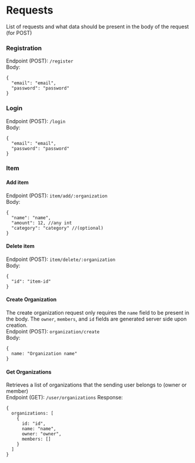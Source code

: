 # Requests
List of requests and what data should be present in the body of the request (for POST)

### Registration
Endpoint (POST): `/register`\
Body:
```json5
{
  "email": "email",
  "password": "password"
}
```

### Login
Endpoint (POST): `/login`\
Body:
```json5
{
  "email": "email",
  "password": "password"
}
```

### Item
#### Add item
Endpoint (POST): `item/add/:organization`\
Body:
```json5
{
  "name": "name",
  "amount": 12, //any int
  "category": "category" //(optional)
}
```
#### Delete item
Endpoint (POST): `item/delete/:organization`\
Body:
```json5
{
  "id": "item-id"
}
```

#### Create Organization
The create organization request only requires the `name` field to be present in the body. The `owner`, `members`, 
and `id` fields are generated server side upon creation.\
Endpoint (POST): `organization/create`\
Body:
```json5
{
  name: "Organization name"
}
```

#### Get Organizations
Retrieves a list of organizations that the sending user belongs to (owner or member) \
Endpoint (GET): `/user/organizations`
Response:
```json5
{
  organizations: [
    {
      id: "id",
      name: "name",
      owner: "owner",
      members: [] 
    }
  ]
}
```
